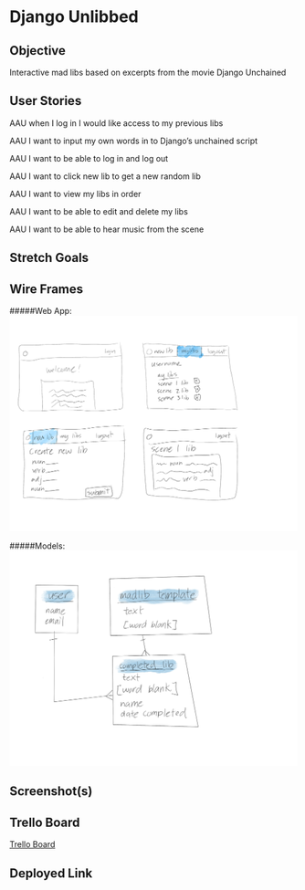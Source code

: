 # Django Unlibbed

## Objective
Interactive mad libs based on excerpts from the movie
Django Unchained

## User Stories
AAU when I log in I would like access to my previous libs

AAU I want to input my own words in to Django’s unchained script

AAU I want to be able to log in and log out 

AAU I want to click new lib to get a new random lib

AAU I want to view my libs in order

AAU I want to be able to edit and delete my libs

AAU I want to be able to hear music from the scene 

## Stretch Goals

## Wire Frames

#####Web App: 
![](Project3Wireframe1.png)

#####Models:
![](Project3Wireframe2.png)

## Screenshot(s)

## Trello Board
[Trello Board](https://trello.com/b/pGK9J44a/pythonistas-unchained-django-unlibbed)

## Deployed Link

  
